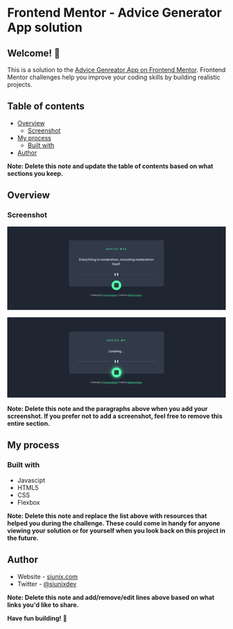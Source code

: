 # Frontend Mentor - Advice Generator App solution

## Welcome! 👋

This is a solution to the [Advice Genreator App on Frontend Mentor](https://www.frontendmentor.io/challenges/advice-generator-app-QdUG-13db). Frontend Mentor challenges help you improve your coding skills by building realistic projects.

## Table of contents

- [Overview](#overview)
  - [Screenshot](#screenshot)
- [My process](#my-process)
  - [Built with](#built-with)
- [Author](#author)

**Note: Delete this note and update the table of contents based on what sections you keep.**

## Overview

### Screenshot

![Screenshot](sc/1.png)

![Screenshot](sc/2.png)

**Note: Delete this note and the paragraphs above when you add your screenshot. If you prefer not to add a screenshot, feel free to remove this entire section.**

## My process

### Built with

- Javascipt
- HTML5
- CSS
- Flexbox

**Note: Delete this note and replace the list above with resources that helped you during the challenge. These could come in handy for anyone viewing your solution or for yourself when you look back on this project in the future.**

## Author

- Website - [siunix.com](https://www.siunix.com)
- Twitter - [@siunixdev](https://twitter.com/siunixdev)

**Note: Delete this note and add/remove/edit lines above based on what links you'd like to share.**

**Have fun building!** 🚀